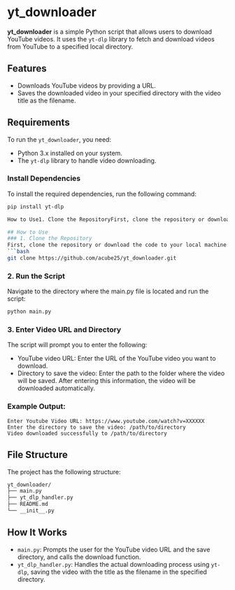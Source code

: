 # yt_downloader

**yt_downloader** is a simple Python script that allows users to download YouTube videos. It uses the `yt-dlp` library to fetch and download videos from YouTube to a specified local directory.
## Features
- Downloads YouTube videos by providing a URL.
- Saves the downloaded video in your specified directory with the video title as the filename.

## Requirements

To run the `yt_downloader`, you need:
- Python 3.x installed on your system.
- The `yt-dlp` library to handle video downloading.

### Install Dependencies
To install the required dependencies, run the following command:

```bash
pip install yt-dlp

How to Use1. Clone the RepositoryFirst, clone the repository or download the code to your local machine:bashCopy codegit clone https://github.com/acube25/yt\_downloader.git2. Run the ScriptNavigate to the directory where the main.py file is located and run the script:bashCopy codepython main.py3. Enter Video URL and DirectoryThe script will prompt you to enter the following:YouTube video URL: Enter the URL of the YouTube video you want to download.Directory to save the video: Enter the path to the folder where the video will be saved.After entering this information, the video will be downloaded automatically.Example Output:mathematicaCopy codeEnter Youtube Video URL: https://www.youtube.com/watch?v=XXXXXXEnter the directory to save the video: /path/to/directoryVideo downloaded successfully to /path/to/directoryFile StructureThe project has the following structure:bashCopy codeyt\_downloader/├── main.py # Main script that handles user input and calls the download function├── yt\_dlp\_handler.py # Contains the logic to handle video downloading using yt-dlp├── README.md # This file└── \_\_init\_\_.py # Optional, marks the directory as a Python packageHow It Worksmain.py: Prompts the user for the YouTube video URL and the save directory, and calls the download function.yt\_dlp\_handler.py: Handles the actual downloading process using yt-dlp, saving the video with the title as the filename in the specified directory.please make it to markdown language

## How to Use
### 1. Clone the Repository
First, clone the repository or download the code to your local machine:
```bash
git clone https://github.com/acube25/yt_downloader.git
```
###  2. Run the Script
Navigate to the directory where the main.py file is located and run the script:

```bash
python main.py
```
###  3. Enter Video URL and Directory
The script will prompt you to enter the following:
- YouTube video URL: Enter the URL of the YouTube video you want to download.
- Directory to save the video: Enter the path to the folder where the video will be saved.
After entering this information, the video will be downloaded automatically.

### Example Output:
```mathmatica
Enter Youtube Video URL: https://www.youtube.com/watch?v=XXXXXX
Enter the directory to save the video: /path/to/directory
Video downloaded successfully to /path/to/directory
```
## File Structure
The project has the following structure:
```bash
yt_downloader/
├── main.py
├── yt_dlp_handler.py 
├── README.md  
└── __init__.py 
```

## How It Works
- `main.py`: Prompts the user for the YouTube video URL and the save directory, and calls the download function.
- `yt_dlp_handler.py`: Handles the actual downloading process using `yt-dlp`, saving the video with the title as the filename in the specified directory.

